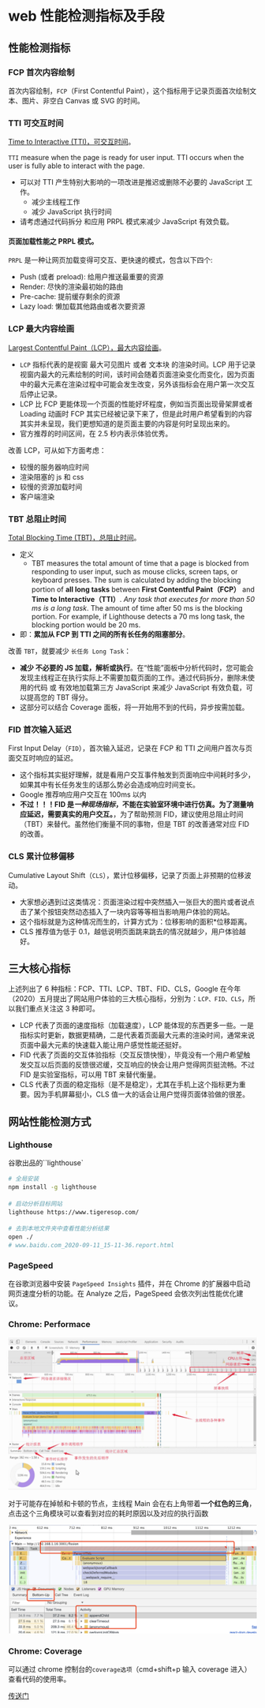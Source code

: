 # web 性能检测指标及手段

## 性能检测指标

### FCP 首次内容绘制

首次内容绘制，`FCP`（First Contentful Paint），这个指标用于记录页面首次绘制文本、图片、非空白 Canvas 或 SVG 的时间。

### TTI 可交互时间

[Time to Interactive (TTI)，可交互时间](https://web.dev/interactive/?utm_source=lighthouse&utm_medium=cli)。

`TTI` measure when the page is ready for user input. TTI occurs when the user is fully able to interact with the page.

- 可以对 TTI 产生特别大影响的一项改进是推迟或删除不必要的 JavaScript 工作。
  - 减少主线程工作
  - 减少 JavaScript 执行时间
- 请考虑通过代码拆分 和应用 PRPL 模式来减少 JavaScript 有效负载。

#### 页面加载性能之 PRPL 模式。

`PRPL` 是一种让网页加载变得可交互、更快速的模式，包含以下四个:

- Push (或者 preload): 给用户推送最重要的资源
- Render: 尽快的渲染最初始的路由
- Pre-cache: 提前缓存剩余的资源
- Lazy load: 懒加载其他路由或者次要资源

### LCP 最大内容绘画

[Largest Contentful Paint（LCP），最大内容绘画](https://blog.csdn.net/wuchen092832/article/details/107888000)。

- `LCP` 指标代表的是视窗 最大可见图片 或者 文本块 的渲染时间。LCP 用于记录视窗内最大的元素绘制的时间，该时间会随着页面渲染变化而变化，因为页面中的最大元素在渲染过程中可能会发生改变，另外该指标会在用户第一次交互后停止记录。
- LCP 比 FCP 更能体现一个页面的性能好坏程度，例如当页面出现骨架屏或者 Loading 动画时 FCP 其实已经被记录下来了，但是此时用户希望看到的内容其实并未呈现，我们更想知道的是页面主要的内容是何时呈现出来的。
- 官方推荐的时间区间，在 2.5 秒内表示体验优秀。

改善 LCP，可从如下方面考虑：

- 较慢的服务器响应时间
- 渲染阻塞的 js 和 css
- 较慢的资源加载时间
- 客户端渲染

### TBT 总阻止时间

[Total Blocking Time (TBT)，总阻止时间](https://web.dev/lighthouse-total-blocking-time/?utm_source=lighthouse&utm_medium=cli)。

- 定义
  - TBT measures the total amount of time that a page is blocked from responding to user input, such as mouse clicks, screen taps, or keyboard presses. The sum is calculated by adding the blocking portion of **all long tasks** between **First Contentful Paint（FCP）** and **Time to Interactive（TTI）**. _Any task that executes for more than 50 ms is a long task_. The amount of time after 50 ms is the blocking portion. For example, if Lighthouse detects a 70 ms long task, the blocking portion would be 20 ms.
- 即：**累加从 FCP 到 TTI 之间的所有长任务的阻塞部分**。

改善 `TBT`，就要减少 `长任务 Long Task`：

- **减少 不必要的 JS 加载，解析或执行**。在“性能”面板中分析代码时，您可能会发现主线程正在执行实际上不需要加载页面的工作。通过代码拆分，删除未使用的代码 或 有效地加载第三方 JavaScript 来减少 JavaScript 有效负载，可以提高您的 TBT 得分。
- 这部分可以结合 Coverage 面板，将一开始用不到的代码，异步按需加载。

### FID 首次输入延迟

First Input Delay（`FID`），首次输入延迟，记录在 FCP 和 TTI 之间用户首次与页面交互时响应的延迟。

- 这个指标其实挺好理解，就是看用户交互事件触发到页面响应中间耗时多少，如果其中有长任务发生的话那么势必会造成响应时间变长。
- Google 推荐响应用户交互在 100ms 以内
- **不过！！！FID 是*一种现场指标*，不能在实验室环境中进行仿真。为了测量响应延迟，需要真实的用户交互。**，为了帮助预测 FID，建议使用总阻止时间（TBT）来替代。虽然他们衡量不同的事物，但是 TBT 的改善通常对应 FID 的改善。

### CLS 累计位移偏移

Cumulative Layout Shift（`CLS`），累计位移偏移，记录了页面上非预期的位移波动。

- 大家想必遇到过这类情况：页面渲染过程中突然插入一张巨大的图片或者说点击了某个按钮突然动态插入了一块内容等等相当影响用户体验的网站。
- 这个指标就是为这种情况而生的，计算方式为：位移影响的面积\*位移距离。
- CLS 推荐值为低于 0.1，越低说明页面跳来跳去的情况就越少，用户体验越好。

## 三大核心指标

上述列出了 6 种指标：FCP、TTI、LCP、TBT、FID、CLS，Google 在今年（2020）五月提出了网站用户体验的三大核心指标，分别为：`LCP、FID、CLS`，所以我们重点关注这 3 种即可。

- LCP 代表了页面的速度指标（加载速度），LCP 能体现的东西更多一些。一是指标实时更新，数据更精确，二是代表着页面最大元素的渲染时间，通常来说页面中最大元素的快速载入能让用户感觉性能还挺好。
- FID 代表了页面的交互体验指标（交互反馈快慢），毕竟没有一个用户希望触发交互以后页面的反馈很迟缓，交互响应的快会让用户觉得网页挺流畅。不过 FID 是实验室指标，可以用 TBT 来替代衡量。
- CLS 代表了页面的稳定指标（是不是稳定），尤其在手机上这个指标更为重要。因为手机屏幕挺小，CLS 值一大的话会让用户觉得页面体验做的很差。

## 网站性能检测方式

### Lighthouse

谷歌出品的``lighthouse`

```bash
# 全局安装
npm install -g lighthouse

# 启动分析目标网站
lighthouse https://www.tigeresop.com/

# 去到本地文件夹中查看性能分析结果
open ./
# www.baidu.com_2020-09-11_15-11-36.report.html
```

### PageSpeed

在谷歌浏览器中安装 `PageSpeed Insights` 插件，并在 Chrome 的扩展器中启动网页速度分析的功能。在 Analyze 之后，PageSpeed 会依次列出性能优化建议。

### Chrome: Performace

![chrome: performance-panel](./images/performance-panel.png)

对于可能存在掉帧和卡顿的节点，主线程 Main 会在右上角带着**一个红色的三角**，点击这个三角模块可以查看到对应的耗时原因以及对应的执行函数

![chrome: performance-details](./images/performance-details.png)

### Chrome: Coverage

可以通过 chrome 控制台的`coverage选项`（cmd+shift+p 输入 coverage 进入）查看代码的使用率。

[传送门](../../../../../FullStackDeveloper/webpack/3_product_training.html#%E6%89%93%E5%8C%85%E5%88%86%E6%9E%90)
